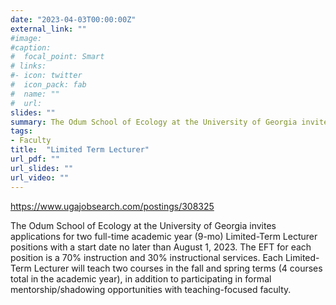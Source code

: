 ```yaml
---
date: "2023-04-03T00:00:00Z"
external_link: ""
#image:
#caption: 
#  focal_point: Smart
# links:
#- icon: twitter
#  icon_pack: fab
#  name: ""
#  url: 
slides: ""
summary: The Odum School of Ecology at the University of Georgia invites applications for two full-time academic year (9-mo) Limited-Term Lecturer positions with a start date no later than August 1, 2023. 
tags:
- Faculty
title:  "Limited Term Lecturer"
url_pdf: ""
url_slides: ""
url_video: ""
---
```


https://www.ugajobsearch.com/postings/308325

The Odum School of Ecology at the University of Georgia invites applications for two full-time academic year (9-mo) Limited-Term Lecturer positions with a start date no later than August 1, 2023. The EFT for each position is a 70% instruction and 30% instructional services. Each Limited-Term Lecturer will teach two courses in the fall and spring terms (4 courses total in the academic year), in addition to participating in formal mentorship/shadowing opportunities with teaching-focused faculty.